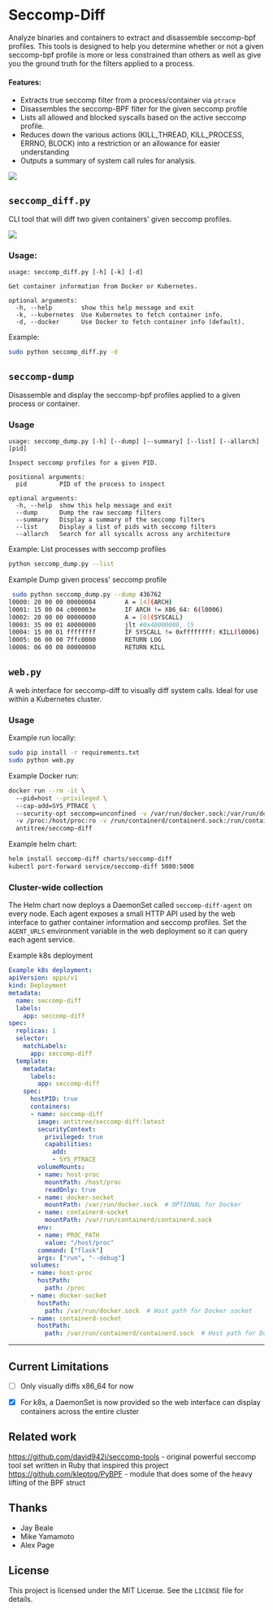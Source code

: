 # Seccomp-Diff

Analyze binaries and containers to extract and disassemble seccomp-bpf profiles. 
This tools is designed to help you determine whether or not a given seccomp-bpf
profile is more or less constrained than others as well as give you the ground 
truth for the filters applied to a process.


#### Features:
- Extracts true seccomp filter from a process/container via `ptrace`
- Disassembles the seccomp-BPF filter for the given seccomp profile
- Lists all allowed and blocked syscalls based on the active seccomp profile.
- Reduces down the various actions (KILL_THREAD, KILL_PROCESS, ERRNO, BLOCK) into a restriction or an allowance for easier understanding
- Outputs a summary of system call rules for analysis.

![](/examples/demo_web.png)

## `seccomp_diff.py`

CLI tool that will diff two given containers' given seccomp profiles.

![](/examples/demo.gif)

### Usage:
```
usage: seccomp_diff.py [-h] [-k] [-d]

Get container information from Docker or Kubernetes.

optional arguments:
  -h, --help        show this help message and exit
  -k, --kubernetes  Use Kubernetes to fetch container info.
  -d, --docker      Use Docker to fetch container info (default).
```

Example: 
```bash
sudo python seccomp_diff.py -d
```
## `seccomp-dump`
Disassemble and display the seccomp-bpf profiles applied to a given process or container. 

### Usage
```
usage: seccomp_dump.py [-h] [--dump] [--summary] [--list] [--allarch] [pid]

Inspect seccomp profiles for a given PID.

positional arguments:
  pid         PID of the process to inspect

optional arguments:
  -h, --help  show this help message and exit
  --dump      Dump the raw seccomp filters
  --summary   Display a summary of the seccomp filters
  --list      Display a list of pids with seccomp filters
  --allarch   Search for all syscalls across any architecture
```
Example: List processes with seccomp profiles
```bash
python seccomp_dump.py --list
```
Example Dump given process' seccomp profile
```bash
 sudo python seccomp_dump.py --dump 436762
l0000: 20 00 00 00000004        A = [4](ARCH)
l0001: 15 00 04 c000003e        IF ARCH != X86_64: 6(l0006)
l0002: 20 00 00 00000000        A = [0](SYSCALL)
l0003: 35 00 01 40000000        jlt #0x40000000, l5
l0004: 15 00 01 ffffffff        IF SYSCALL != 0xffffffff: KILL(l0006)
l0005: 06 00 00 7ffc0000        RETURN LOG
l0006: 06 00 00 00000000        RETURN KILL
``` 

## `web.py`
A web interface for seccomp-diff to visually diff system calls. Ideal for use
within a Kubernetes cluster. 



### Usage

Example run locally:
```bash
sudo pip install -r requirements.txt
sudo python web.py
```

Example Docker run:
```bash
docker run --rm -it \                                                                                                     
  --pid=host --privileged \                            
  --cap-add=SYS_PTRACE \                                             
  --security-opt seccomp=unconfined -v /var/run/docker.sock:/var/run/docker.sock \  
  -v /proc:/host/proc:ro -v /run/containerd/containerd.sock:/run/containerd/containerd.sock \
  antitree/seccomp-diff
```


Example helm chart:
```bash
helm install seccomp-diff charts/seccomp-diff
kubectl port-forward service/seccomp-diff 5000:5000
```

### Cluster-wide collection

The Helm chart now deploys a DaemonSet called `seccomp-diff-agent` on every node. Each agent exposes a small HTTP API used by the web interface to gather container information and seccomp profiles. Set the `AGENT_URLS` environment variable in the web deployment so it can query each agent service.


Example k8s deployment
```yaml
Example k8s deployment:
apiVersion: apps/v1
kind: Deployment
metadata:
  name: seccomp-diff
  labels:
    app: seccomp-diff
spec:
  replicas: 1
  selector:
    matchLabels:
      app: seccomp-diff
  template:
    metadata:
      labels:
        app: seccomp-diff
    spec:
      hostPID: true
      containers:
      - name: seccomp-diff
        image: antitree/seccomp-diff:latest
        securityContext:
          privileged: true  
          capabilities:
            add:
            - SYS_PTRACE  
        volumeMounts:
        - name: host-proc
          mountPath: /host/proc
          readOnly: true
        - name: docker-socket
          mountPath: /var/run/docker.sock  # OPTIONAL for Docker
        - name: containerd-socket
          mountPath: /var/run/containerd/containerd.sock  
        env:
        - name: PROC_PATH
          value: "/host/proc"
        command: ["flask"]
        args: ["run", "--debug"]
      volumes:
      - name: host-proc
        hostPath:
          path: /proc
      - name: docker-socket
        hostPath:
          path: /var/run/docker.sock  # Host path for Docker socket
      - name: containerd-socket
        hostPath:
          path: /var/run/containerd/containerd.sock  # Host path for Docker socket
```
---

## Current Limitations
* [ ] Only visually diffs x86_64 for now
* [x] For k8s, a DaemonSet is now provided so the web interface can display containers across the entire cluster


## Related work

https://github.com/david942j/seccomp-tools - original powerful seccomp tool set written in Ruby that inspired this project
https://github.com/kleptog/PyBPF - module that does some of the heavy lifting of the BPF struct

## Thanks

- Jay Beale
- Mike Yamamoto
- Alex Page

## License

This project is licensed under the MIT License. See the `LICENSE` file for details.

